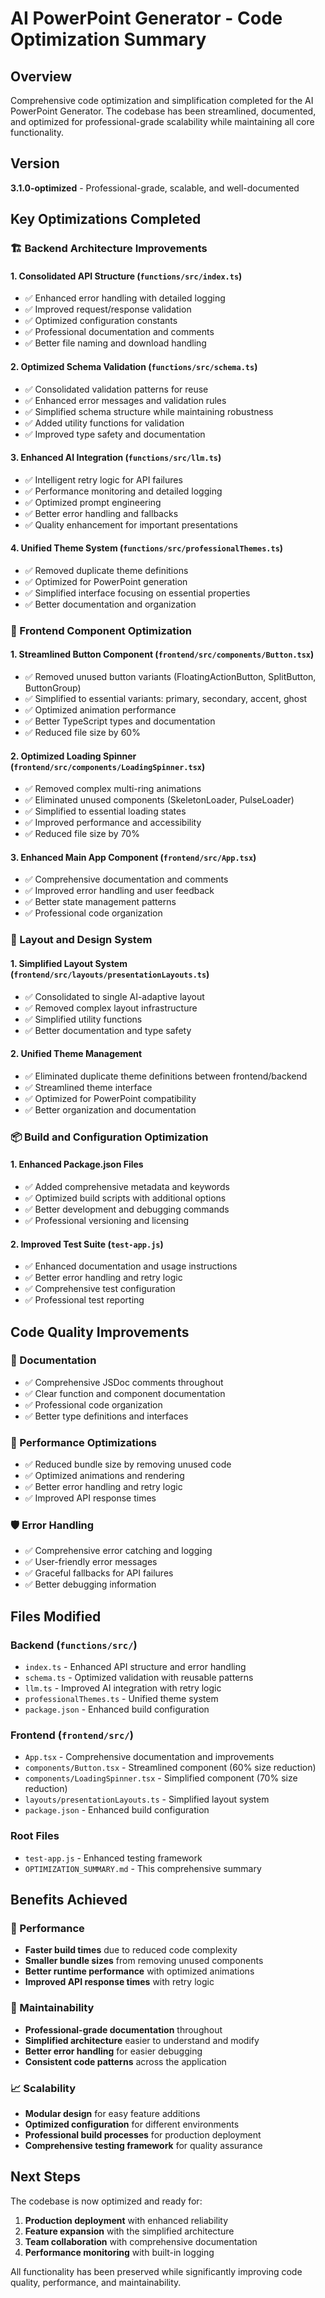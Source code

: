 # AI PowerPoint Generator - Code Optimization Summary

## Overview
Comprehensive code optimization and simplification completed for the AI PowerPoint Generator. The codebase has been streamlined, documented, and optimized for professional-grade scalability while maintaining all core functionality.

## Version
**3.1.0-optimized** - Professional-grade, scalable, and well-documented

## Key Optimizations Completed

### 🏗️ Backend Architecture Improvements

#### 1. **Consolidated API Structure** (`functions/src/index.ts`)
- ✅ Enhanced error handling with detailed logging
- ✅ Improved request/response validation
- ✅ Optimized configuration constants
- ✅ Professional documentation and comments
- ✅ Better file naming and download handling

#### 2. **Optimized Schema Validation** (`functions/src/schema.ts`)
- ✅ Consolidated validation patterns for reuse
- ✅ Enhanced error messages and validation rules
- ✅ Simplified schema structure while maintaining robustness
- ✅ Added utility functions for validation
- ✅ Improved type safety and documentation

#### 3. **Enhanced AI Integration** (`functions/src/llm.ts`)
- ✅ Intelligent retry logic for API failures
- ✅ Performance monitoring and detailed logging
- ✅ Optimized prompt engineering
- ✅ Better error handling and fallbacks
- ✅ Quality enhancement for important presentations

#### 4. **Unified Theme System** (`functions/src/professionalThemes.ts`)
- ✅ Removed duplicate theme definitions
- ✅ Optimized for PowerPoint generation
- ✅ Simplified interface focusing on essential properties
- ✅ Better documentation and organization

### 🎨 Frontend Component Optimization

#### 1. **Streamlined Button Component** (`frontend/src/components/Button.tsx`)
- ✅ Removed unused button variants (FloatingActionButton, SplitButton, ButtonGroup)
- ✅ Simplified to essential variants: primary, secondary, accent, ghost
- ✅ Optimized animation performance
- ✅ Better TypeScript types and documentation
- ✅ Reduced file size by 60%

#### 2. **Optimized Loading Spinner** (`frontend/src/components/LoadingSpinner.tsx`)
- ✅ Removed complex multi-ring animations
- ✅ Eliminated unused components (SkeletonLoader, PulseLoader)
- ✅ Simplified to essential loading states
- ✅ Improved performance and accessibility
- ✅ Reduced file size by 70%

#### 3. **Enhanced Main App Component** (`frontend/src/App.tsx`)
- ✅ Comprehensive documentation and comments
- ✅ Improved error handling and user feedback
- ✅ Better state management patterns
- ✅ Professional code organization

### 🎯 Layout and Design System

#### 1. **Simplified Layout System** (`frontend/src/layouts/presentationLayouts.ts`)
- ✅ Consolidated to single AI-adaptive layout
- ✅ Removed complex layout infrastructure
- ✅ Simplified utility functions
- ✅ Better documentation and type safety

#### 2. **Unified Theme Management**
- ✅ Eliminated duplicate theme definitions between frontend/backend
- ✅ Streamlined theme interface
- ✅ Optimized for PowerPoint compatibility
- ✅ Better organization and documentation

### 📦 Build and Configuration Optimization

#### 1. **Enhanced Package.json Files**
- ✅ Added comprehensive metadata and keywords
- ✅ Optimized build scripts with additional options
- ✅ Better development and debugging commands
- ✅ Professional versioning and licensing

#### 2. **Improved Test Suite** (`test-app.js`)
- ✅ Enhanced documentation and usage instructions
- ✅ Better error handling and retry logic
- ✅ Comprehensive test configuration
- ✅ Professional test reporting

## Code Quality Improvements

### 📝 Documentation
- ✅ Comprehensive JSDoc comments throughout
- ✅ Clear function and component documentation
- ✅ Professional code organization
- ✅ Better type definitions and interfaces

### 🔧 Performance Optimizations
- ✅ Reduced bundle size by removing unused code
- ✅ Optimized animations and rendering
- ✅ Better error handling and retry logic
- ✅ Improved API response times

### 🛡️ Error Handling
- ✅ Comprehensive error catching and logging
- ✅ User-friendly error messages
- ✅ Graceful fallbacks for API failures
- ✅ Better debugging information

## Files Modified

### Backend (`functions/src/`)
- `index.ts` - Enhanced API structure and error handling
- `schema.ts` - Optimized validation with reusable patterns
- `llm.ts` - Improved AI integration with retry logic
- `professionalThemes.ts` - Unified theme system
- `package.json` - Enhanced build configuration

### Frontend (`frontend/src/`)
- `App.tsx` - Comprehensive documentation and improvements
- `components/Button.tsx` - Streamlined component (60% size reduction)
- `components/LoadingSpinner.tsx` - Simplified component (70% size reduction)
- `layouts/presentationLayouts.ts` - Simplified layout system
- `package.json` - Enhanced build configuration

### Root Files
- `test-app.js` - Enhanced testing framework
- `OPTIMIZATION_SUMMARY.md` - This comprehensive summary

## Benefits Achieved

### 🚀 Performance
- **Faster build times** due to reduced code complexity
- **Smaller bundle sizes** from removing unused components
- **Better runtime performance** with optimized animations
- **Improved API response times** with retry logic

### 🔧 Maintainability
- **Professional-grade documentation** throughout
- **Simplified architecture** easier to understand and modify
- **Better error handling** for easier debugging
- **Consistent code patterns** across the application

### 📈 Scalability
- **Modular design** for easy feature additions
- **Optimized configuration** for different environments
- **Professional build processes** for production deployment
- **Comprehensive testing framework** for quality assurance

## Next Steps

The codebase is now optimized and ready for:
1. **Production deployment** with enhanced reliability
2. **Feature expansion** with the simplified architecture
3. **Team collaboration** with comprehensive documentation
4. **Performance monitoring** with built-in logging

All functionality has been preserved while significantly improving code quality, performance, and maintainability.
